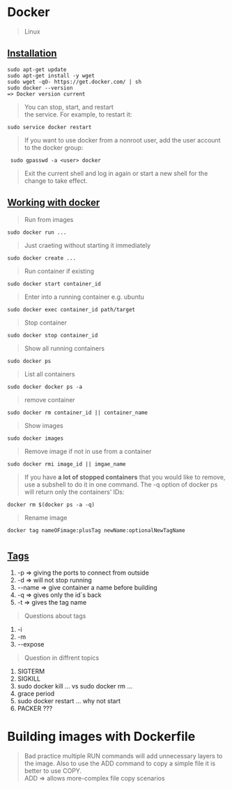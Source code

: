 # Docker

> Linux

<h2><b><u>Installation</u></b></h2>

    sudo apt-get update
    sudo apt-get install -y wget
    sudo wget -qO- https://get.docker.com/ | sh
    sudo docker --version
    => Docker version current

> You can stop, start, and restart  
> the service. For example, to restart it:

    sudo service docker restart

> If you want to use docker from a nonroot user,
> add the user account to the docker group:

     sudo gpasswd -a <user> docker

> Exit the current shell and log in again or start a new 
> shell for the change to take effect.

<h2><b><u>Working with docker</u></b></h2>

> Run from images

    sudo docker run ...

> Just craeting without starting it immediately

    sudo docker create ...

> Run container if existing

    sudo docker start container_id

> Enter into a running container e.g. ubuntu

    sudo docker exec container_id path/target

> Stop container

    sudo docker stop container_id

> Show all running containers

    sudo docker ps

> List all containers

    sudo docker docker ps -a

> remove container

    sudo docker rm container_id || container_name

> Show images

    sudo docker images

> Remove image if not in use from a container

    sudo docker rmi image_id || imgae_name

> If you have <b>a lot of stopped containers</b> that you would like
> to remove, use a subshell to do it in one command. The -q 
> option of docker ps will return only the containers’ IDs: 

    docker rm $(docker ps -a -q)

> Rename image

    docker tag nameOFimage:plusTag newName:optionalNewTagName
#
<h2><b><u>Tags</u></b></h2>

1. -p => giving the ports to connect from outside
2. -d => will not stop running
3. --name => give container a name before building
4. -q => gives only the id`s back
5. -t => gives the tag name

> Questions about tags

1. -i
2. -m
3. --expose

> Question in diffrent topics

1. SIGTERM 
2. SIGKILL
3. sudo docker kill ... vs sudo docker rm ...
4. grace period 
5. sudo docker restart ... why not start
6. PACKER ???

#
# Building images with Dockerfile

> Bad practice multiple RUN commands will add unnecessary layers to the image. Also to use the ADD command to copy a simple file it is better to use COPY. <br>
> ADD => allows more-complex file copy scenarios <br>